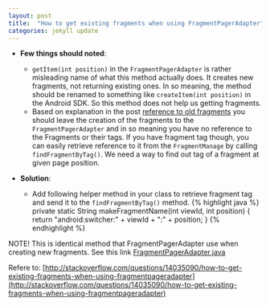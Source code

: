 ```yaml
---
layout: post
title:  "How to get existing fragments when using FragmentPagerAdapter"
categories: jekyll update
---
```


* **Few things should noted**:
    * `getItem(int position)` in the `FragmentPagerAdapter` is rather misleading name of what this
    method actually does. It creates new fragments, not returning existing ones. In so meaning, the
    method should be renamed to something like `createItem(int position)` in the Android SDK. So
    this method does not help us getting fragments.
    * Based on explanation in the post [reference to old fragments][refere to old Fragment] you 
    should leave the creation of the fragments to the 
    `FragmentPagerAdapter` and in so meaning you have no reference to the Fragments or their tags. 
    If you have fragment tag though, you can easily retrieve reference to it from the `FragmentManage`
    by calling `findFragmentByTag()`. We need a way to find out tag of a fragment at given page 
    position.  

* **Solution**:

    * Add following helper method in your class to retrieve fragment tag and send it to the
    `findFragmentByTag()` method.
{% highlight java %}
private static String makeFragmentName(int viewId, int position) {
     return "android:switcher:" + viewId + ":" + position;
}
{% endhighlight %}  

NOTE! This is identical method that FragmentPagerAdapter use when creating new fragments. See this link [FragmentPagerAdapter.java][FragmentPagerAdapter]    
  
Refere to: [http://stackoverflow.com/questions/14035090/how-to-get-existing-fragments-when-using-fragmentpageradapter](http://stackoverflow.com/questions/14035090/how-to-get-existing-fragments-when-using-fragmentpageradapter)

[refere to old Fragment]: http://stackoverflow.com/questions/9727173/support-fragmentpageradapter-holds-reference-to-old-fragments
[FragmentPagerAdapter]: http://code.google.com/p/openintents/source/browse/trunk/compatibility/AndroidSupportV2/src/android/support/v2/app/FragmentPagerAdapter.java#104
